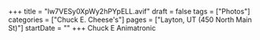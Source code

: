 +++
title = "lw7VESy0XpWy2hPYpELL.avif"
draft = false
tags = ["Photos"]
categories = ["Chuck E. Cheese's"]
pages = ["Layton, UT (450 North Main St)"]
startDate = ""
+++
Chuck E Animatronic
